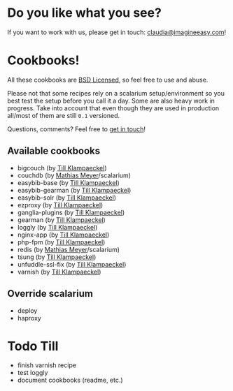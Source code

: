 # Do you like what you see?

If you want to work with us, please get in touch: [claudia@imagineeasy.com](mailto:claudia@imagineeasy.com)!

# Cookbooks!

All these cookbooks are [BSD Licensed][bsd], so feel free to use and abuse.

[bsd]: http://www.opensource.org/licenses/bsd-license.php

Please not that some recipes rely on a scalarium setup/environment so you best test the setup before you call it a day. Some are also heavy work in progress. Take into account that even though they are used in production all/most of them are still `0.1` versioned.

Questions, comments? Feel free to [get in touch][touch]!

[touch]: http://twitter.com/klimpong

## Available cookbooks

 * bigcouch (by [Till Klampaeckel][till])
 * couchdb (by [Mathias Meyer][meyer]/scalarium)
 * easybib-base (by [Till Klampaeckel][till])
 * easybib-gearman (by [Till Klampaeckel][till])
 * easybib-solr (by [Till Klampaeckel][till])
 * ezproxy (by [Till Klampaeckel][till])
 * ganglia-plugins (by [Till Klampaeckel][till])
 * gearman (by [Till Klampaeckel][till])
 * loggly (by [Till Klampaeckel][till])
 * nginx-app (by [Till Klampaeckel][till])
 * php-fpm (by [Till Klampaeckel][till])
 * redis (by [Mathias Meyer][meyer]/scalarium)
 * tsung (by [Till Klampaeckel][till])
 * unfuddle-ssl-fix (by [Till Klampaeckel][till])
 * varnish (by [Till Klampaeckel][till])

## Override scalarium

 * deploy
 * haproxy

[meyer]: http://www.paperplanes.de/
[till]: http://till.klampaeckel.de/blog/

# Todo Till

 * finish varnish recipe
 * test loggly
 * document cookbooks (readme, etc.)
